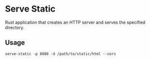 # Serve Static

Rust application that creates an HTTP server and serves the specified directory.

## Usage

```shell
serve-static -p 8080 -d /path/to/static/html --cors
```
